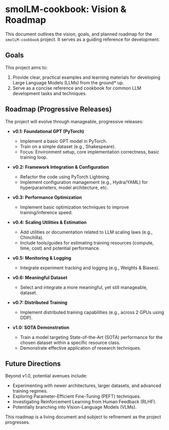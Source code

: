 # smolLM-cookbook: Vision & Roadmap

This document outlines the vision, goals, and planned roadmap for the `smolLM-cookbook` project. It serves as a guiding reference for development.

## Goals

This project aims to:

1.  Provide clear, practical examples and learning materials for developing Large Language Models (LLMs) from the ground* up.
2.  Serve as a concise reference and cookbook for common LLM development tasks and techniques.

## Roadmap (Progressive Releases)

The project will evolve through manageable, progressive releases:

*   **v0.1: Foundational GPT (PyTorch)**
    *   Implement a basic GPT model in PyTorch.
    *   Train on a simple dataset (e.g., Shakespeare).
    *   Focus: Environment setup, core implementation correctness, basic training loop.

*   **v0.2: Framework Integration & Configuration**
    *   Refactor the code using PyTorch Lightning.
    *   Implement configuration management (e.g., Hydra/YAML) for hyperparameters, model architecture, etc.

*   **v0.3: Performance Optimization**
    *   Implement basic optimization techniques to improve training/inference speed.

*   **v0.4: Scaling Utilities & Estimation**
    *   Add utilities or documentation related to LLM scaling laws (e.g., Chinchilla).
    *   Include tools/guides for estimating training resources (compute, time, cost) and potential performance.

*   **v0.5: Monitoring & Logging**
    *   Integrate experiment tracking and logging (e.g., Weights & Biases).

*   **v0.6: Meaningful Dataset**
    *   Select and integrate a more meaningful, yet still manageable, dataset.

*   **v0.7: Distributed Training**
    *   Implement distributed training capabilities (e.g., across 2 GPUs using DDP).

*   **v1.0: SOTA Demonstration**
    *   Train a model targeting State-of-the-Art (SOTA) performance for the chosen dataset within a specific resource class.
    *   Demonstrate effective application of research techniques.

## Future Directions

Beyond v1.0, potential avenues include:

*   Experimenting with newer architectures, larger datasets, and advanced training regimes.
*   Exploring Parameter-Efficient Fine-Tuning (PEFT) techniques.
*   Investigating Reinforcement Learning from Human Feedback (RLHF).
*   Potentially branching into Vision-Language Models (VLMs).

This roadmap is a living document and subject to refinement as the project progresses.
